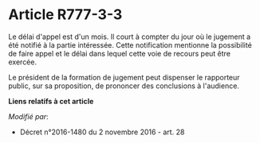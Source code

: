 # Article R777-3-3

Le délai d'appel est d'un mois. Il court à compter du jour où le jugement a été notifié à la partie intéressée. Cette
notification mentionne la possibilité de faire appel et le délai dans lequel cette voie de recours peut être exercée.

Le président de la formation de jugement peut dispenser le rapporteur public, sur sa proposition, de prononcer des
conclusions à l'audience.

**Liens relatifs à cet article**

_Modifié par_:

  - Décret n°2016-1480 du 2 novembre 2016 - art. 28
